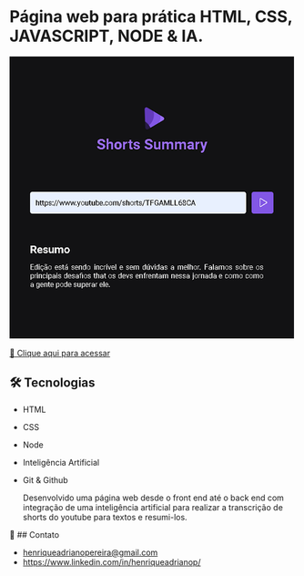 # Página web para prática HTML, CSS, JAVASCRIPT, NODE & IA.

![preview](./.github/nlw13.png)

[🔗 Clique aqui para acessar](https://henriqueapereira.github.io/nlw13/)

## 🛠️ Tecnologias

- HTML
- CSS
- Node
- Inteligência Artificial
- Git & Github

  Desenvolvido uma página web desde o front end até o back end com integração de uma
  inteligência artificial para realizar a transcrição de shorts do youtube para textos e resumi-los.

📧 ## Contato

- henriqueadrianopereira@gmail.com
- https://www.linkedin.com/in/henriqueadrianop/
